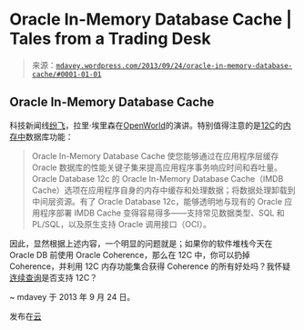 <!--yml

类别：未分类

日期：2024-05-18 06:01:17

-->

# Oracle In-Memory Database Cache | Tales from a Trading Desk

> 来源：[`mdavey.wordpress.com/2013/09/24/oracle-in-memory-database-cache/#0001-01-01`](https://mdavey.wordpress.com/2013/09/24/oracle-in-memory-database-cache/#0001-01-01)

## Oracle In-Memory Database Cache

科技新闻线[纷飞](http://www.eweek.com/database/oracle-details-12c-database-exadata-x3-new-cloud-services/)，拉里·埃里森在[OpenWorld](http://www.oracle.com/openworld/index.html)的演讲。特别值得注意的是[12C](http://www.oracle.com/technetwork/database/oracle-database-editions-wp-12c-1896124.pdf)的[内存中](http://www.forbes.com/sites/alexkonrad/2013/09/23/oracle-announces-in-memory-at-openworld/)数据库功能：

> Oracle In-Memory Database Cache 使您能够通过在应用程序层缓存 Oracle 数据库的性能关键子集来提高应用程序事务响应时间和吞吐量。Oracle Database 12c 的 Oracle In-Memory Database Cache（IMDB Cache）选项在应用程序自身的内存中缓存和处理数据；将数据处理卸载到中间层资源。有了 Oracle Database 12c，能够透明地与现有的 Oracle 应用程序部署 IMDB Cache 变得容易得多——支持常见数据类型、SQL 和 PL/SQL，以及原生支持 Oracle 调用接口（OCI）。

因此，显然根据上述内容，一个明显的问题就是；如果你的软件堆栈今天在 Oracle DB 前使用 Oracle Coherence，那么在 12C 中，你可以扔掉 Coherence，并利用 12C 内存功能集合获得 Coherence 的所有好处吗？我怀疑[连续查询](http://docs.oracle.com/cd/E15357_01/coh.360/e15723/api_continuousquery.htm)是否支持 12C？

~ mdavey 于 2013 年 9 月 24 日。

发布在[云](https://mdavey.wordpress.com/category/hpc/cloud/)
